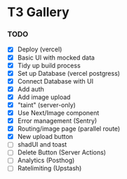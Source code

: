 # T3 Gallery

### TODO

- [x] Deploy (vercel)
- [x] Basic UI with mocked data
- [x] Tidy up build process
- [x] Set up Database (vercel postgress)
- [x] Connect Database with UI
- [x] Add auth
- [x] Add image upload
- [x] "taint" (server-only)
- [x] Use Next/Image component
- [x] Error management (Sentry)
- [x] Routing/image page (parallel route)
- [x] New upload button
- [ ] shadUI and toast
- [ ] Delete Button (Server Actions)
- [ ] Analytics (Posthog)
- [ ] Ratelimiting (Upstash)
